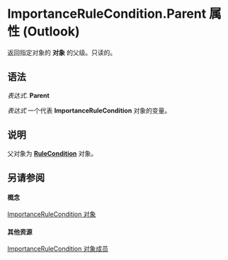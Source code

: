 
# ImportanceRuleCondition.Parent 属性 (Outlook)

返回指定对象的 **对象** 的父级。只读的。


## 语法

 _表达式_. **Parent**

 _表达式_ 一个代表 **ImportanceRuleCondition** 对象的变量。


## 说明

父对象为  **[RuleCondition](e03f91c2-2c08-b036-104a-d6246f28bc2d.md)** 对象。


## 另请参阅


#### 概念


[ImportanceRuleCondition 对象](52985055-f995-5613-d27f-7ad9618cfb46.md)
#### 其他资源


[ImportanceRuleCondition 对象成员](a8b1db7b-8f89-44a6-e159-cf7970626999.md)